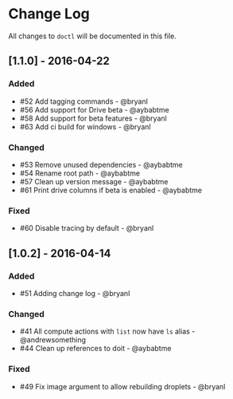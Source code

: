 # Change Log

All changes to `doctl` will be documented in this file.

## [1.1.0] - 2016-04-22

### Added
- #52 Add tagging commands - @bryanl
- #56 Add support for Drive beta - @aybabtme
- #58 Add support for beta features - @bryanl
- #63 Add ci build for windows - @bryanl

### Changed
- #53 Remove unused dependencies - @aybabtme
- #54 Rename root path - @aybabtme
- #57 Clean up version message - @aybabtme
- #61 Print drive columns if beta is enabled - @aybabtme

### Fixed
- #60 Disable tracing by default - @bryanl

## [1.0.2] - 2016-04-14

### Added
- #51 Adding change log - @bryanl

### Changed
- #41 All compute actions with `list` now have `ls` alias - @andrewsomething
- #44 Clean up references to doit - @aybabtme

### Fixed
- #49 Fix image argument to allow rebuilding droplets - @bryanl